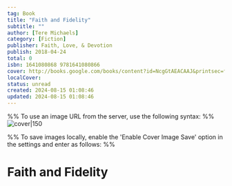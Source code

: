 ```yaml
---
tag: Book
title: "Faith and Fidelity"
subtitle: ""
author: [Tere Michaels]
category: [Fiction]
publisher: Faith, Love, & Devotion
publish: 2018-04-24
total: 0
isbn: 1641080868 9781641080866
cover: http://books.google.com/books/content?id=NcgGtAEACAAJ&printsec=frontcover&img=1&zoom=1&source=gbs_api
localCover: 
status: unread
created: 2024-08-15 01:08:46
updated: 2024-08-15 01:08:46
---
```


%% To use an image URL from the server, use the following syntax: %%
![cover|150](http://books.google.com/books/content?id=NcgGtAEACAAJ&printsec=frontcover&img=1&zoom=1&source=gbs_api)

%% To save images locally, enable the 'Enable Cover Image Save' option in the settings and enter as follows: %%


# Faith and Fidelity